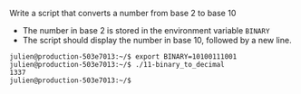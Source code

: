 Write a script that converts a number from base 2 to base 10
- The number in base 2 is stored in the environment variable ```BINARY```
- The script should display the number in base 10, followed by a new line.
```
julien@production-503e7013:~/$ export BINARY=10100111001
julien@production-503e7013:~/$ ./11-binary_to_decimal
1337
julien@production-503e7013:~/$
```
